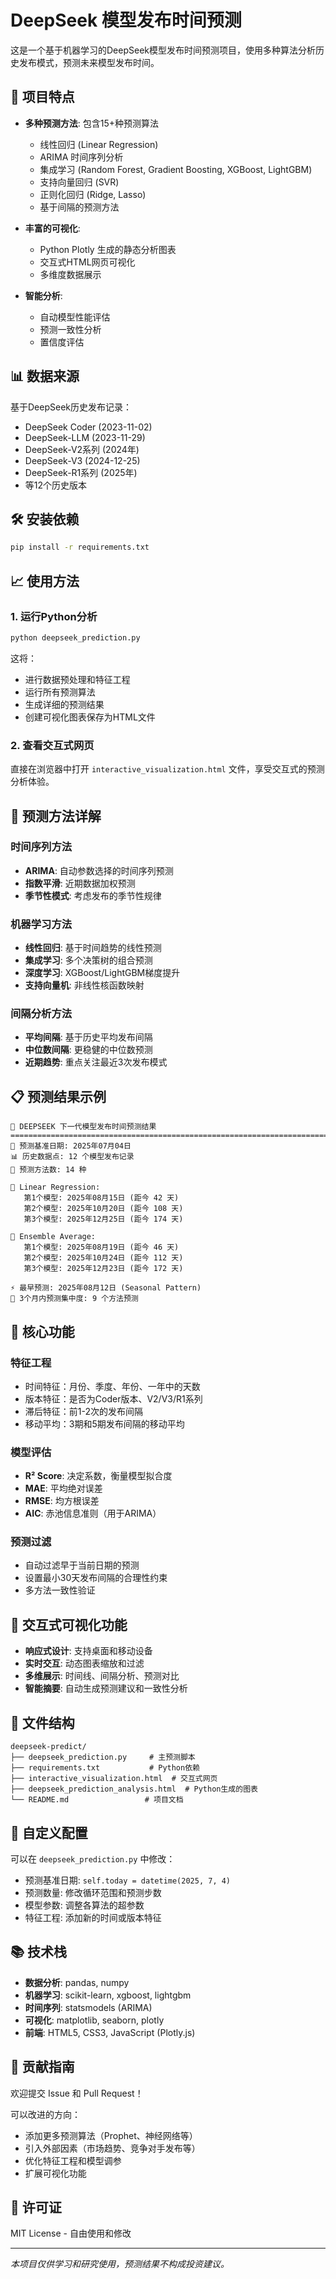 # DeepSeek 模型发布时间预测

这是一个基于机器学习的DeepSeek模型发布时间预测项目，使用多种算法分析历史发布模式，预测未来模型发布时间。

## 🚀 项目特点

- **多种预测方法**: 包含15+种预测算法
  - 线性回归 (Linear Regression)
  - ARIMA 时间序列分析
  - 集成学习 (Random Forest, Gradient Boosting, XGBoost, LightGBM)
  - 支持向量回归 (SVR)
  - 正则化回归 (Ridge, Lasso)
  - 基于间隔的预测方法

- **丰富的可视化**: 
  - Python Plotly 生成的静态分析图表
  - 交互式HTML网页可视化
  - 多维度数据展示

- **智能分析**: 
  - 自动模型性能评估
  - 预测一致性分析
  - 置信度评估

## 📊 数据来源

基于DeepSeek历史发布记录：
- DeepSeek Coder (2023-11-02)
- DeepSeek-LLM (2023-11-29)
- DeepSeek-V2系列 (2024年)
- DeepSeek-V3 (2024-12-25)
- DeepSeek-R1系列 (2025年)
- 等12个历史版本

## 🛠️ 安装依赖

```bash
pip install -r requirements.txt
```

## 📈 使用方法

### 1. 运行Python分析

```bash
python deepseek_prediction.py
```

这将：
- 进行数据预处理和特征工程
- 运行所有预测算法
- 生成详细的预测结果
- 创建可视化图表保存为HTML文件

### 2. 查看交互式网页

直接在浏览器中打开 `interactive_visualization.html` 文件，享受交互式的预测分析体验。

## 🔮 预测方法详解

### 时间序列方法
- **ARIMA**: 自动参数选择的时间序列预测
- **指数平滑**: 近期数据加权预测
- **季节性模式**: 考虑发布的季节性规律

### 机器学习方法
- **线性回归**: 基于时间趋势的线性预测
- **集成学习**: 多个决策树的组合预测
- **深度学习**: XGBoost/LightGBM梯度提升
- **支持向量机**: 非线性核函数映射

### 间隔分析方法
- **平均间隔**: 基于历史平均发布间隔
- **中位数间隔**: 更稳健的中位数预测
- **近期趋势**: 重点关注最近3次发布模式

## 📋 预测结果示例

```
🚀 DEEPSEEK 下一代模型发布时间预测结果
================================================================================
📅 预测基准日期: 2025年07月04日
📊 历史数据点: 12 个模型发布记录
🔮 预测方法数: 14 种

🔹 Linear Regression:
   第1个模型: 2025年08月15日 (距今 42 天)
   第2个模型: 2025年10月20日 (距今 108 天)
   第3个模型: 2025年12月25日 (距今 174 天)

🔹 Ensemble Average:
   第1个模型: 2025年08月19日 (距今 46 天)
   第2个模型: 2025年10月24日 (距今 112 天)
   第3个模型: 2025年12月23日 (距今 172 天)

⚡ 最早预测: 2025年08月12日 (Seasonal Pattern)
📍 3个月内预测集中度: 9 个方法预测
```

## 🎯 核心功能

### 特征工程
- 时间特征：月份、季度、年份、一年中的天数
- 版本特征：是否为Coder版本、V2/V3/R1系列
- 滞后特征：前1-2次的发布间隔
- 移动平均：3期和5期发布间隔的移动平均

### 模型评估
- **R² Score**: 决定系数，衡量模型拟合度
- **MAE**: 平均绝对误差
- **RMSE**: 均方根误差
- **AIC**: 赤池信息准则（用于ARIMA）

### 预测过滤
- 自动过滤早于当前日期的预测
- 设置最小30天发布间隔的合理性约束
- 多方法一致性验证

## 🌟 交互式可视化功能

- **响应式设计**: 支持桌面和移动设备
- **实时交互**: 动态图表缩放和过滤
- **多维展示**: 时间线、间隔分析、预测对比
- **智能摘要**: 自动生成预测建议和一致性分析

## 📁 文件结构

```
deepseek-predict/
├── deepseek_prediction.py     # 主预测脚本
├── requirements.txt           # Python依赖
├── interactive_visualization.html  # 交互式网页
├── deepseek_prediction_analysis.html  # Python生成的图表
└── README.md                 # 项目文档
```

## 🔧 自定义配置

可以在 `deepseek_prediction.py` 中修改：
- 预测基准日期: `self.today = datetime(2025, 7, 4)`
- 预测数量: 修改循环范围和预测步数
- 模型参数: 调整各算法的超参数
- 特征工程: 添加新的时间或版本特征

## 📚 技术栈

- **数据分析**: pandas, numpy
- **机器学习**: scikit-learn, xgboost, lightgbm
- **时间序列**: statsmodels (ARIMA)
- **可视化**: matplotlib, seaborn, plotly
- **前端**: HTML5, CSS3, JavaScript (Plotly.js)

## 🤝 贡献指南

欢迎提交 Issue 和 Pull Request！

可以改进的方向：
- 添加更多预测算法（Prophet、神经网络等）
- 引入外部因素（市场趋势、竞争对手发布等）
- 优化特征工程和模型调参
- 扩展可视化功能

## 📄 许可证

MIT License - 自由使用和修改

---

*本项目仅供学习和研究使用，预测结果不构成投资建议。* 